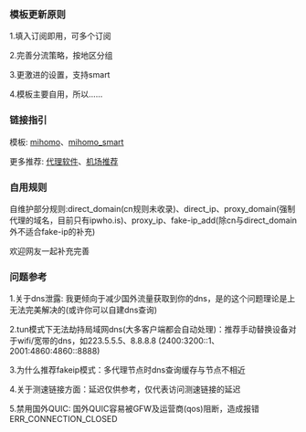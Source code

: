 ### 模板更新原则

1.填入订阅即用，可多个订阅

2.完善分流策略，按地区分组

3.更激进的设置，支持smart

4.模板主要自用，所以……

### 链接指引

模板: [mihomo](https://raw.githubusercontent.com/echs-top/proxy/heads/main/mihomo.yaml)、[mihomo_smart](https://raw.githubusercontent.com/echs-top/proxy/heads/main/mihomo_smart.yaml)

更多推荐: [代理软件](https://github.com/echs-top/proxy/blob/main/proxyapplication.md)、[机场推荐](https://github.com/echs-top/proxy/blob/main/proxyairport.md)

### 自用规则

自维护部分规则:direct_domain(cn规则未收录)、direct_ip、proxy_domain(强制代理的域名，目前只有ipwho.is)、proxy_ip、fake-ip_add(除cn与direct_domain外不适合fake-ip的补充)

欢迎网友一起补充完善

### 问题参考

1.关于dns泄露: 我更倾向于减少国外流量获取到你的dns，是的这个问题理论是上无法完美解决的(或许你可以自建dns查询)

2.tun模式下无法劫持局域网dns(大多客户端都会自动处理)：推荐手动替换设备对于wifi/宽带的dns，如223.5.5.5、8.8.8.8 (2400:3200::1、2001:4860:4860::8888)

3.为什么推荐fakeip模式：多代理节点时dns查询缓存与节点不相近

4.关于测速链接方面：延迟仅供参考，仅代表访问测速链接的延迟

5.禁用国外QUIC: 国外QUIC容易被GFW及运营商(qos)阻断，造成报错ERR_CONNECTION_CLOSED
